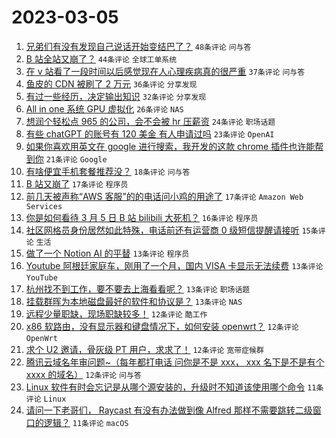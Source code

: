 # 2023-03-05

1. [兄弟们有没有发现自己说话开始变结巴了？](https://www.v2ex.com/t/921281) `48条评论` `问与答`
1. [B 站全站又崩了？](https://www.v2ex.com/t/921359) `44条评论` `全球工单系统`
1. [在 v 站看了一段时间以后感觉现在人心理疾病真的很严重](https://www.v2ex.com/t/921271) `37条评论` `问与答`
1. [鱼皮的 CDN 被刷了 2 万元](https://www.v2ex.com/t/921318) `36条评论` `分享发现`
1. [有过一些经历，决定输出知识](https://www.v2ex.com/t/921287) `32条评论` `分享发现`
1. [All in one 系统 GPU 虚拟化](https://www.v2ex.com/t/921243) `26条评论` `NAS`
1. [想润个轻松点 965 的公司，会不会被 hr 压薪资](https://www.v2ex.com/t/921248) `24条评论` `职场话题`
1. [有些 chatGPT 的账号有 120 美金 有人申请过吗](https://www.v2ex.com/t/921232) `23条评论` `OpenAI`
1. [如果你喜欢用英文在 google 进行搜索，我开发的这款 chrome 插件也许能帮到你](https://www.v2ex.com/t/921322) `21条评论` `Google`
1. [有啥便宜手机套餐推荐没？](https://www.v2ex.com/t/921334) `18条评论` `问与答`
1. [B 站又崩了](https://www.v2ex.com/t/921366) `17条评论` `程序员`
1. [前几天被声称“AWS 客服”的的电话问小鸡的用途了](https://www.v2ex.com/t/921227) `17条评论` `Amazon Web Services`
1. [你是如何看待 3 月 5 日 B 站 bilibili 大死机？](https://www.v2ex.com/t/921368) `16条评论` `程序员`
1. [社区网格员身份居然如此特殊，电话前还有运营商 0 级短信提醒请接听](https://www.v2ex.com/t/921251) `15条评论` `生活`
1. [做了一个 Notion AI 的平替](https://www.v2ex.com/t/921337) `13条评论` `程序员`
1. [Youtube 阿根廷家庭车，刚用了一个月，国内 VISA 卡显示无法续费](https://www.v2ex.com/t/921288) `13条评论` `YouTube`
1. [杭州找不到工作，要不要去上海看看呢？](https://www.v2ex.com/t/921262) `13条评论` `职场话题`
1. [挂载群晖为本地磁盘最好的软件和协议是？](https://www.v2ex.com/t/921244) `13条评论` `NAS`
1. [远程少量职缺，现场职缺较多！](https://www.v2ex.com/t/921353) `12条评论` `酷工作`
1. [x86 软路由，没有显示器和键盘情况下，如何安装 openwrt？](https://www.v2ex.com/t/921280) `12条评论` `OpenWrt`
1. [求个 U2 邀请，骨灰级 PT 用户，求求了！](https://www.v2ex.com/t/921272) `12条评论` `宽带症候群`
1. [腾讯云域名年审问题~（每年都打电话 问你是不是 xxx， xxx 名下是不是有个 xxxx 的域名）](https://www.v2ex.com/t/921241) `12条评论` `问与答`
1. [Linux 软件有时会忘记是从哪个源安装的，升级时不知道该使用哪个命令](https://www.v2ex.com/t/921307) `11条评论` `Linux`
1. [请问一下老哥们， Raycast 有没有办法做到像 Alfred 那样不需要跳转二级窗口的逻辑？](https://www.v2ex.com/t/921235) `11条评论` `macOS`
